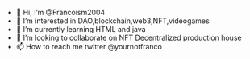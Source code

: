 - 👋 Hi, I’m @Francoism2004
- 👀 I’m interested in DAO,blockchain,web3,NFT,videogames
- 🌱 I’m currently learning HTML and java
- 💞️ I’m looking to collaborate on NFT Decentralized production house
- 📫 How to reach me twitter @yournotfranco


